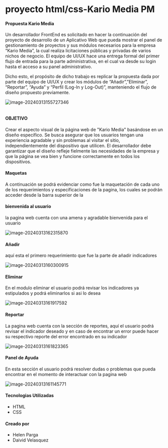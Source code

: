 # proyecto html/css-Kario Media PM

#### Propuesta Kario Media

Un desarrollador FrontEnd es solicitado en hacer la continuación del proyecto de desarrollo de un Aplicativo Web que pueda mostrar el panel de gestionamiento de proyectos y sus módulos necesarios para la empresa “Kario Media”, la cual realiza licitaciones públicas y privadas de varios nichos de negocio. El equipo de UI/UX hace una entrega formal del primer flujo de entrada para la parte administrativa, en el cual va desde su login hasta el acceso a su panel administrativo.

Dicho esto, el propósito de dicho trabajo es replicar la propuesta dada por parte del equipo de UI/UX y crear los módulos de “Añadir”,”Eliminar”, “Reportar”, “Ayuda” y “Perfil (Log-In y Log-Out)”, manteniendo el flujo de diseño propuesto previamente.

![image-20240313155727346](C:\Users\win10\AppData\Roaming\Typora\typora-user-images\image-20240313155727346.png)

```html

```

#### OBJETIVO

Crear el aspecto visual de la página web de "Kario Media" basándose en un diseño específico. Se busca asegurar que los usuarios tengan una experiencia agradable y sin problemas al visitar el sitio, independientemente del dispositivo que utilicen. El desarrollador debe garantizar que el diseño refleje fielmente las necesidades de la empresa y que la página se vea bien y funcione correctamente en todos los dispositivos.

#### Maquetas

A continuación  se podrá evidenciar como fue la maquetación de cada uno de los requerimientos y especificaciones de la pagina, los cuales se podrán acceder desde la barra superior de la 

#### bienvenida al usuario

la pagina web cuenta con una amena y agradable  bienvenida  para el usuario

![image-20240313162315870](C:\Users\win10\AppData\Roaming\Typora\typora-user-images\image-20240313162315870.png)





#### Añadir

aquí esta el primero requerimiento que fue la parte de añadir indicadores 

![image-20240313160300915](C:\Users\win10\AppData\Roaming\Typora\typora-user-images\image-20240313160300915.png)

#### Eliminar

En el modulo eliminar el usuario podrá revisar los indicadores ya estipulados y podrá eliminarlos si asi lo desea

![image-20240313161917592](C:\Users\win10\AppData\Roaming\Typora\typora-user-images\image-20240313161917592.png)

#### Reportar

La pagina web cuenta con la sección de reportes, aquí el usuario podrá revisar el indicador deseado y en caso de encontrar un error puede hacer su respectivo reporte del error encontrado en su indicador

![image-20240313161823365](C:\Users\win10\AppData\Roaming\Typora\typora-user-images\image-20240313161823365.png)

#### Panel de Ayuda

En esta sección el usuario podrá resolver dudas o  problemas que pueda encontrar en el momento de interactuar con la pagina web

![image-20240313161145771](C:\Users\win10\AppData\Roaming\Typora\typora-user-images\image-20240313161145771.png)



#### Tecnologias Utilizadas

- HTML
- CSS

#### Creado por

- Helen Parga
- Daivid Velasquez